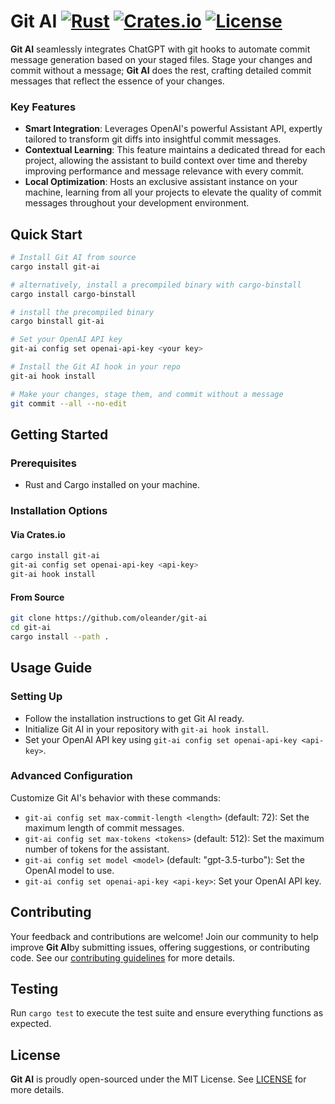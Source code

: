 # Git AI [![Rust](https://github.com/oleander/git-ai/actions/workflows/cd.yml/badge.svg)](https://github.com/oleander/git-ai/actions/workflows/cd.yml) [![Crates.io](https://img.shields.io/crates/v/git-ai.svg)](https://crates.io/crates/git-ai) [![License](https://img.shields.io/badge/license-MIT-blue.svg)](LICENSE)

**Git AI** seamlessly integrates ChatGPT with git hooks to automate commit message generation based on your staged files. Stage your changes and commit without a message; **Git AI** does the rest, crafting detailed commit messages that reflect the essence of your changes.

### Key Features

- **Smart Integration**: Leverages OpenAI's powerful Assistant API, expertly tailored to transform git diffs into insightful commit messages.
- **Contextual Learning**: This feature maintains a dedicated thread for each project, allowing the assistant to build context over time and thereby improving performance and message relevance with every commit.
- **Local Optimization**: Hosts an exclusive assistant instance on your machine, learning from all your projects to elevate the quality of commit messages throughout your development environment.

## Quick Start

```bash
# Install Git AI from source
cargo install git-ai

# alternatively, install a precompiled binary with cargo-binstall
cargo install cargo-binstall

# install the precompiled binary
cargo binstall git-ai

# Set your OpenAI API key
git-ai config set openai-api-key <your key>

# Install the Git AI hook in your repo
git-ai hook install

# Make your changes, stage them, and commit without a message
git commit --all --no-edit
```

## Getting Started

### Prerequisites

- Rust and Cargo installed on your machine.

### Installation Options

#### Via Crates.io

```bash
cargo install git-ai
git-ai config set openai-api-key <api-key>
git-ai hook install
```

#### From Source

```bash
git clone https://github.com/oleander/git-ai
cd git-ai
cargo install --path .
```

## Usage Guide

### Setting Up

- Follow the installation instructions to get Git AI ready.
- Initialize Git AI in your repository with `git-ai hook install`.
- Set your OpenAI API key using `git-ai config set openai-api-key <api-key>`.

### Advanced Configuration

Customize Git AI's behavior with these commands:

- `git-ai config set max-commit-length <length>` (default: 72): Set the maximum length of commit messages.
- `git-ai config set max-tokens <tokens>` (default: 512): Set the maximum number of tokens for the assistant.
- `git-ai config set model <model>` (default: "gpt-3.5-turbo"): Set the OpenAI model to use.
- `git-ai config set openai-api-key <api-key>`: Set your OpenAI API key.

## Contributing

Your feedback and contributions are welcome! Join our community to help improve **Git AI**by submitting issues, offering suggestions, or contributing code. See our [contributing guidelines](CONTRIBUTING.md) for more details.

## Testing

Run `cargo test` to execute the test suite and ensure everything functions as expected.

## License

**Git AI** is proudly open-sourced under the MIT License. See [LICENSE](LICENSE) for more details.
